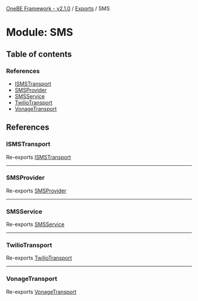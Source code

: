 [OneBE Framework - v2.1.0](../README.md) / [Exports](../modules.md) / SMS

# Module: SMS

## Table of contents

### References

- [ISMSTransport](SMS.md#ismstransport)
- [SMSProvider](SMS.md#smsprovider)
- [SMSService](SMS.md#smsservice)
- [TwilioTransport](SMS.md#twiliotransport)
- [VonageTransport](SMS.md#vonagetransport)

## References

### ISMSTransport

Re-exports [ISMSTransport](../interfaces/SMS_Transports_ISMSTransport.ISMSTransport.md)

___

### SMSProvider

Re-exports [SMSProvider](../enums/SMS_SMSProvider.SMSProvider.md)

___

### SMSService

Re-exports [SMSService](../classes/SMS_SMSService.SMSService.md)

___

### TwilioTransport

Re-exports [TwilioTransport](../classes/SMS_Transports_TwilioTransport.TwilioTransport.md)

___

### VonageTransport

Re-exports [VonageTransport](../classes/SMS_Transports_VonageTransport.VonageTransport.md)
